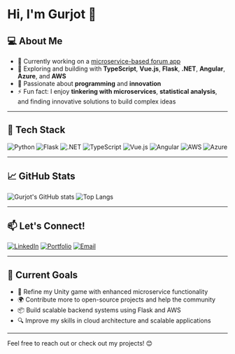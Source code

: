 # Hi, I'm Gurjot 👋  

## 💻 About Me
- 🔭 Currently working on a [microservice-based forum app](https://github.com/gurjotsandher/forum-microservices)
- 🌱 Exploring and building with **TypeScript**, **Vue.js**, **Flask**, **.NET**, **Angular**, **Azure**, and **AWS**
- 💪 Passionate about **programming** and **innovation**
- ⚡ Fun fact: I enjoy **tinkering with microservices**, **statistical analysis**, and finding innovative solutions to build complex ideas

---

## 🚀 Tech Stack
![Python](https://img.shields.io/badge/Python-3776AB?style=for-the-badge&logo=python&logoColor=white)
![Flask](https://img.shields.io/badge/Flask-000000?style=for-the-badge&logo=flask&logoColor=white)
![.NET](https://img.shields.io/badge/.NET-512BD4?style=for-the-badge&logo=dotnet&logoColor=white)
![TypeScript](https://img.shields.io/badge/TypeScript-3178C6?style=for-the-badge&logo=typescript&logoColor=white)
![Vue.js](https://img.shields.io/badge/Vue.js-4FC08D?style=for-the-badge&logo=vue.js&logoColor=white)
![Angular](https://img.shields.io/badge/Angular-DD0031?style=for-the-badge&logo=angular&logoColor=white)
![AWS](https://img.shields.io/badge/AWS-232F3E?style=for-the-badge&logo=amazon-aws&logoColor=white)
![Azure](https://img.shields.io/badge/Azure-0078D7?style=for-the-badge&logo=microsoft-azure&logoColor=white)

---

## 📈 GitHub Stats
![Gurjot's GitHub stats](https://github-readme-stats.vercel.app/api?username=gurjotsandher&show_icons=true&theme=dark&hide_title=true&count_private=true&include_all_commits=true)
![Top Langs](https://github-readme-stats.vercel.app/api/top-langs/?username=gurjotsandher&layout=compact&theme=dark&langs_count=6)

---

## 📫 Let's Connect!
[![LinkedIn](https://img.shields.io/badge/LinkedIn-0077B5?style=for-the-badge&logo=linkedin&logoColor=white)](https://linkedin.com/in/gurjot-singh-developer)
[![Portfolio](https://img.shields.io/badge/Portfolio-000000?style=for-the-badge&logo=github&logoColor=white)](https://gurjotsandher.github.io)
[![Email](https://img.shields.io/badge/Email-D14836?style=for-the-badge&logo=gmail&logoColor=white)](mailto:gurjotsa143@gmail.com)

---

## 🎯 Current Goals
- 🚀 Refine my Unity game with enhanced microservice functionality
- 🌍 Contribute more to open-source projects and help the community
- 📦 Build scalable backend systems using Flask and AWS
- 🔍 Improve my skills in cloud architecture and scalable applications

---

Feel free to reach out or check out my projects! 😊
